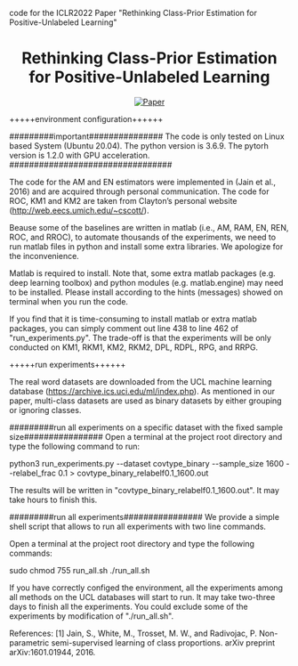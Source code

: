 
code for the ICLR2022 Paper "Rethinking Class-Prior Estimation for Positive-Unlabeled Learning"

<div align="center">   
  
# Rethinking Class-Prior Estimation for Positive-Unlabeled Learning
[![Paper](https://img.shields.io/badge/ICLR22-green)](https://openreview.net/pdf?id=aYAA-XHKyk)

</div>


+++++environment configuration++++++


#########important###############
The code is only tested on Linux based System (Ubuntu 20.04). 
The python version is 3.6.9. The pytorh version is 1.2.0 with GPU acceleration. 
#################################

The code for the AM and EN estimators were implemented in (Jain et al., 2016) and are acquired through personal communication. 
The code for ROC, KM1 and KM2 are taken from Clayton’s personal website (http://web.eecs.umich.edu/~cscott/). 

Beause some of the baselines are written in matlab  (i.e., AM, RAM, EN, REN, ROC, and RROC), to automate thousands of the experiments, 
we need to run matlab files in python and install some extra libraries. We apologize for the inconvenience.

Matlab is required to install. Note that, some extra matlab packages (e.g. deep learning toolbox) and python modules (e.g. matlab.engine) 
may need to be installed. Please install according to the hints (messages) showed on terminal when you run the code.

If you find that it is time-consuming to install matlab or extra matlab packages, you can simply comment out line 438 to line 462 
of "run_experiments.py". The trade-off is that the experiments will be only conducted on KM1, RKM1, KM2, RKM2, DPL, RDPL, RPG, and RRPG.



+++++run experiments++++++

The real word datasets are downloaded from the UCL machine learning database (https://archive.ics.uci.edu/ml/index.php). 
As mentioned in our paper, multi-class datasets are used as binary datasets by either grouping or ignoring classes.

#########run all experiments on a specific dataset with the fixed sample size################
Open a terminal at the project root directory and type the following command to run:

python3 run_experiments.py --dataset covtype_binary --sample_size 1600 --relabel_frac 0.1 > covtype_binary_relabelf0.1_1600.out

The results will be written in "covtype_binary_relabelf0.1_1600.out". It may take hours to finish this.

#########run all experiments################
We provide a simple shell script that allows to run all experiments with two line commands. 

Open a terminal at the project root directory and type the following commands:

sudo chmod 755 run_all.sh
./run_all.sh

If you have correctly configed the environment, all the experiments among all methods on the UCL databases will start to run.
It may take two-three days to finish all the experiments. You could exclude some of the experiments by modification of "./run_all.sh". 


References:
[1] Jain, S., White, M., Trosset, M. W., and Radivojac, P. Non-parametric semi-supervised learning of class proportions. arXiv preprint arXiv:1601.01944, 2016.
